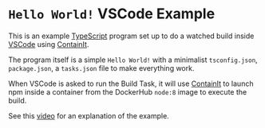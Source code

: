 # `Hello World!` VSCode Example

This is an example [TypeScript](https://www.typescriptlang.org) program set up to do a watched build inside [VSCode](https://code.visualstudio.com/) using [ContainIt](https://github.com/unboundedsystems/containit).

The program itself is a simple `Hello World!` with a minimalist `tsconfig.json`, `package.json`, a `tasks.json` file to make everything work.

When VSCode is asked to run the Build Task, it will use [ContainIt](https://github.com/unboundedsystems/containit) to launch npm inside a container from the DockerHub `node:8` image to execute the build.

See this [video](https://youtu.be/f1uOrfX3sJc) for an explanation of the example.
